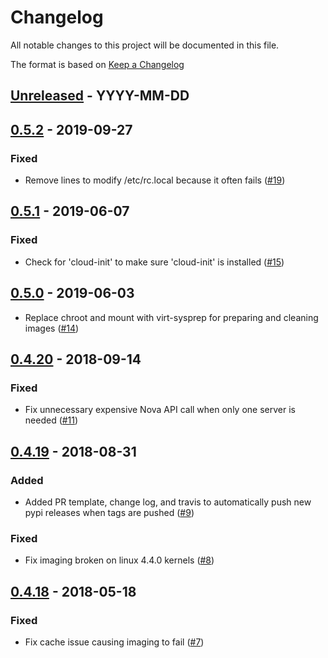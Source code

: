 # Changelog
All notable changes to this project will be documented in this file.

The format is based on [Keep a Changelog](http://keepachangelog.com/en/1.0.0/)

<!--
## [<exact release including patch>](<github compare url>) - <release date in YYYY-MM-DD>
### Added
  - <summary of new features>

### Changed
  - <for changes in existing functionality>

### Deprecated
  - <for soon-to-be removed features>

### Removed
  - <for now removed features>

### Fixed
  - <for any bug fixes>

### Security
  - <in case of vulnerabilities>
-->

## [Unreleased](https://github.com/cyverse/chromogenic/compare/0.5.2...HEAD) - YYYY-MM-DD

## [0.5.2](https://github.com/cyverse/chromogenic/compare/0.5.1...0.5.2) - 2019-09-27
### Fixed
  - Remove lines to modify /etc/rc.local because it often fails
    ([#19](https://github.com/cyverse/chromogenic/pull/19))

## [0.5.1](https://github.com/cyverse/chromogenic/compare/0.5.0...0.5.1) - 2019-06-07
### Fixed
  - Check for '<name>cloud-init</name>' to make sure 'cloud-init' is installed
    ([#15](https://github.com/cyverse/chromogenic/pull/15))

## [0.5.0](https://github.com/cyverse/chromogenic/compare/0.4.20...0.5.0) - 2019-06-03
  - Replace chroot and mount with virt-sysprep for preparing and cleaning images
    ([#14](https://github.com/cyverse/chromogenic/pull/14))

## [0.4.20](https://github.com/cyverse/chromogenic/compare/0.4.19...0.4.20) - 2018-09-14
### Fixed
  - Fix unnecessary expensive Nova API call when only one server is needed
    ([#11](https://github.com/cyverse/chromogenic/pull/11))

## [0.4.19](https://github.com/cyverse/chromogenic/compare/0.4.18...0.4.19) - 2018-08-31
### Added
  - Added PR template, change log, and travis to automatically push new pypi
    releases when tags are pushed
    ([#9](https://github.com/cyverse/chromogenic/pull/9))

### Fixed
  - Fix imaging broken on linux 4.4.0 kernels
    ([#8](https://github.com/cyverse/chromogenic/pull/8))

## [0.4.18](https://github.com/cyverse/chromogenic/compare/0.4.17...0.4.18) - 2018-05-18
### Fixed
  - Fix cache issue causing imaging to fail
    ([#7](https://github.com/cyverse/chromogenic/pull/7))
